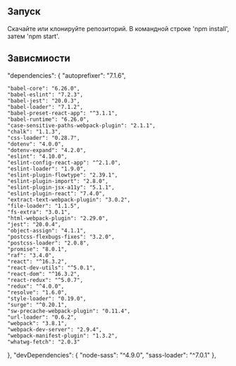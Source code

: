 ## Запуск
Скачайте или клонируйте репозиторий. В командной строке 'npm install', затем 'npm start'.

 ## Зависмиости
  "dependencies": {
    "autoprefixer": "7.1.6",
				
    "babel-core": "6.26.0",
    "babel-eslint": "7.2.3",
    "babel-jest": "20.0.3",
    "babel-loader": "7.1.2",
    "babel-preset-react-app": "^3.1.1",
    "babel-runtime": "6.26.0",
    "case-sensitive-paths-webpack-plugin": "2.1.1",
    "chalk": "1.1.3",
    "css-loader": "0.28.7",
    "dotenv": "4.0.0",
    "dotenv-expand": "4.2.0",
    "eslint": "4.10.0",
    "eslint-config-react-app": "^2.1.0",
    "eslint-loader": "1.9.0",
    "eslint-plugin-flowtype": "2.39.1",
    "eslint-plugin-import": "2.8.0",
    "eslint-plugin-jsx-a11y": "5.1.1",
    "eslint-plugin-react": "7.4.0",
    "extract-text-webpack-plugin": "3.0.2",
    "file-loader": "1.1.5",
    "fs-extra": "3.0.1",
    "html-webpack-plugin": "2.29.0",
    "jest": "20.0.4",
    "object-assign": "4.1.1",
    "postcss-flexbugs-fixes": "3.2.0",
    "postcss-loader": "2.0.8",
    "promise": "8.0.1",
    "raf": "3.4.0",
    "react": "^16.3.2",
    "react-dev-utils": "^5.0.1",
    "react-dom": "^16.3.2",
    "react-redux": "^5.0.7",
    "redux": "^4.0.0",
    "resolve": "1.6.0",
    "style-loader": "0.19.0",
    "surge": "^0.20.1",
    "sw-precache-webpack-plugin": "0.11.4",
    "url-loader": "0.6.2",
    "webpack": "3.8.1",
    "webpack-dev-server": "2.9.4",
    "webpack-manifest-plugin": "1.3.2",
    "whatwg-fetch": "2.0.3"
  },
  "devDependencies": {
    "node-sass": "^4.9.0",
    "sass-loader": "^7.0.1"
  },
